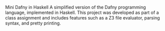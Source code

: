 Mini Dafny in Haskell
A simplified version of the Dafny programming language, implemented in Haskell. This project was developed as part of a class assignment and includes features such as a Z3 file evaluator, parsing syntax, and pretty printing.

